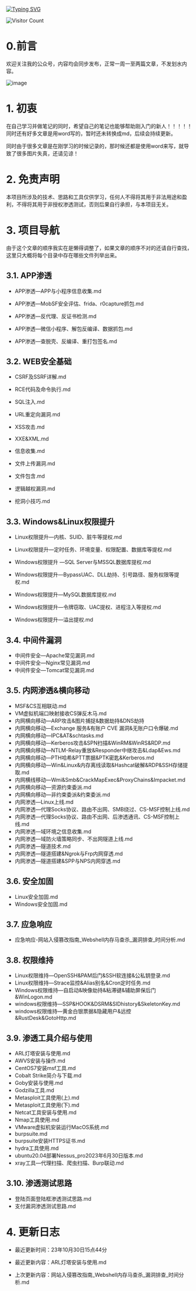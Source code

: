 <a href="https://git.io/typing-svg"><img  src="https://readme-typing-svg.demolab.com?font=Fira+Code&pause=1000&vCenter=true&width=435&lines=%E9%B1%BC%E5%A4%B4%E7%A5%9D%E6%82%A8%E4%BB%8A%E5%A4%A9%E6%8B%A5%E6%9C%89%E4%B8%80%E5%A4%A9%E7%9A%84%E5%A5%BD%E5%BF%83%E6%83%85!"  alt="Typing SVG" /></a>

![Visitor Count](https://profile-counter.glitch.me/djytmdj/count.svg)

# 0.前言
欢迎关注我的公众号，内容均会同步发布，正常一周一至两篇文章，不发划水内容。

![image](https://github.com/djytmdj/Network-security-study-notes/blob/main/WEB%E5%AE%89%E5%85%A8%E5%9F%BA%E7%A1%80/assets/gzh.png)

# 1. 初衷

在自己学习并做笔记的同时，希望自己的笔记也能够帮助刚入门的新人！！！！！同时还有好多文章是用word写的，暂时还未转换成md，后续会持续更新。

同时由于很多文章是在刚学习的时候记录的，那时候还都是使用word来写，就导致了很多图片失真，还请见谅！

# 2. 免责声明

本项目所涉及的技术、思路和工具仅供学习，任何人不得将其用于非法用途和盈利，不得将其用于非授权渗透测试，否则后果自行承担，与本项目无关。

# 3. 项目导航

由于这个文章的顺序我实在是懒得调整了，如果文章的顺序不对的还请自行查找，这里只大概将每个目录中存在哪些文件列举出来。

## 3.1. APP渗透

- APP渗透—APP与小程序信息收集.md

- APP渗透—MobSF安全评估、frida、r0capture抓包.md

- APP渗透—反代理、反证书检测.md

- APP渗透—微信小程序、解包反编译、数据抓包.md

- APP渗透—查脱壳、反编译、重打包签名.md


## 3.2. WEB安全基础

- CSRF及SSRF详解.md

- RCE代码及命令执行.md

- SQL注入.md

- URL重定向漏洞.md

- XSS攻击.md

- XXE&XML.md

- 信息收集.md

- 文件上传漏洞.md

- 文件包含.md

- 逻辑越权漏洞.md

- 挖洞小技巧.md



## 3.3. Windows&Linux权限提升

- Linux权限提升—内核、SUID、脏牛等提权.md

- Linux权限提升—定时任务、环境变量、权限配置、数据库等提权.md

- Windows权限提升 —SQL Server与MSSQL数据库提权.md

- Windows权限提升—BypassUAC、DLL劫持、引号路径、服务权限等提权.md

- Windows权限提升—MySQL数据库提权.md

- Windows权限提升—令牌窃取、UAC提权、进程注入等提权.md

- Windows权限提升—溢出提权.md

## 3.4. 中间件漏洞

- 中间件安全—Apache常见漏洞.md
- 中间件安全—Nginx常见漏洞.md
- 中间件安全—Tomcat常见漏洞.md

## 3.5. 内网渗透&横向移动

- MSF&CS互相联动.md
- VM虚拟机端口映射接收CS弹反木马.md
- 内网横向移动—ARP攻击&图片捕捉&数据劫持&DNS劫持
- 内网横向移动—Exchange 服务&有账户 CVE 漏洞&无账户口令爆破.md
- 内网横向移动—IPC&AT&schtasks.md
- 内网横向移动—Kerberos攻击&SPN扫描&WinRM&WinRS&RDP.md
- 内网横向移动—NTLM-Relay重放&Responder中继攻击&Ldap&Ews.md
- 内网横向移动—PTH哈希&PTT票据&PTK密匙&Kerberos.md
- 内网横向移动—Win&Linux&内存离线读取&Hashcat破解&RDP&SSH存储提取.md
- 内网横线移动—Wmi&Smb&CrackMapExec&ProxyChains&Impacket.md
- 内网横向移动—资源约束委派.md
- 内网横向移动—非约束委派&约束委派.md
- 内网渗透—Linux上线.md
- 内网渗透—代理Socks协议、路由不出网、SMB绕过、CS-MSF控制上线.md
- 内网渗透—代理Socks协议、路由不出网、后渗透通讯、CS-MSF控制上线.md
- 内网渗透—域环境之信息收集.md
- 内网渗透—域防火墙策略同步、不出网隧道上线.md
- 内网渗透—隧道技术.md
- 内网渗透—隧道搭建&Ngrok与Frp内网穿透.md
- 内网渗透—隧道搭建&SPP与NPS内网穿透.md

## 3.6.  安全加固

- Linux安全加固.md
- Windows安全加固.md

## 3.7. 应急响应

- 应急响应-网站入侵篡改指南_Webshell内存马查杀_漏洞排查_时间分析.md

## 3.8. 权限维持

- Linux权限维持—OpenSSH&PAM后门&SSH软连接&公私钥登录.md
- Linux权限维持—Strace监控&Alias别名&Cron定时任务.md
- Windows权限维持—自启动&映像劫持&粘滞键&辅助屏保后门&WinLogon.md
- windows权限维持—SSP&HOOK&DSRM&SIDhistory&SkeletonKey.md
- windows权限维持—黄金白银票据&隐藏用户&远控&RustDesk&GotoHttp.md

## 3.9. 渗透工具介绍与使用

- ARL灯塔安装与使用.md
- AWVS安装与操作.md
- CentOS7安装msf工具.md
- Cobalt Strike简介与下载.md
- Goby安装与使用.md
- Godzilla工具.md
- Metasploit工具使用(上).md
- Metasploit工具使用(下).md
- Netcat工具安装与使用.md
- Nmap工具使用.md
- VMware虚拟机安装运行MacOS系统.md
- burpsuite.md
- burpsuite安装HTTPS证书.md
- hydra工具使用.md
- ubuntu20.04部署Nessus_pro2023年6月30日版本.md
- xray工具—代理扫描、爬虫扫描、Burp联动.md

## 3.10. 渗透测试思路
- 登陆页面登陆框渗透测试思路.md
- 支付漏洞渗透测试思路.md

# 4. 更新日志

- 最近更新时间：23年10月30日15点44分

- 最近更新内容：ARL灯塔安装与使用.md

- 上次更新内容：网站入侵篡改指南_Webshell内存马查杀_漏洞排查_时间分析.md

